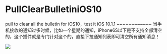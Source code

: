 # PullClearBulletiniOS10
pull to clear all the bulletin for iOS10，test it iOS 10.1.1 ~~~~~~~~~~~~
当手机接收的通知过多时候，比如一个星期的通知，iPhone6S以下是不支持全部清空的，这个插件就是专门针对这个的，直接下拉通知列表即可清空所有通知消息！

![](https://ws2.sinaimg.cn/large/006tKfTcgy1forc4e3bnnj30ku112q54.jpg)
